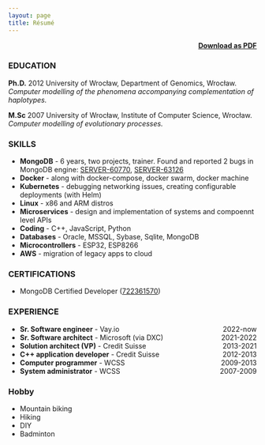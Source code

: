 ```yaml
---
layout: page
title: Résumé
---
```


<span style="float: right; "><a href="{{ '/assets/WojciechWaga.pdf' | prepend: site.baseurl }}"><strong>Download as PDF</strong></a> </span>
<br>

### EDUCATION
**Ph.D.** 2012 University of Wrocław, Department of Genomics, Wrocław. *Computer modelling of the phenomena accompanying complementation of haplotypes.*

**M.Sc** 2007 University of Wrocław, Institute of Computer Science, Wrocław. *Computer modelling of evolutionary processes.*


### SKILLS
* **MongoDB** - 6 years, two projects, trainer. Found and reported 2 bugs in MongoDB engine: [SERVER-60770](https://jira.mongodb.org/browse/SERVER-60770), [SERVER-63126](https://jira.mongodb.org/browse/SERVER-63126)
* **Docker** - along with docker-compose, docker swarm, docker machine
* **Kubernetes** - debugging networking issues, creating configurable deployments (with Helm)
* **Linux** - x86 and ARM distros
* **Microservices** - design and implementation of systems and compoennt level APIs
* **Coding** - C++, JavaScript, Python
* **Databases** - Oracle, MSSQL, Sybase, Sqlite, MongoDB
* **Microcontrollers** - ESP32, ESP8266
* **AWS** - migration of legacy apps to cloud

### CERTIFICATIONS
 * MongoDB Certified Developer ([722361570](https://university.mongodb.com/certification/certificate/722361570))

### EXPERIENCE

* **Sr. Software engineer** - Vay.io <span style="float: right; ">2022-now</span>
* **Sr. Software architect** - Microsoft (via DXC) <span style="float: right; ">2021-2022</span>  
* **Solution architect (VP)** - Credit Suisse <span style="float: right; ">2013-2021</span>  
* **C++ application developer** - Credit Suisse <span style="float: right; ">2012-2013</span>  
* **Computer programmer** - WCSS <span style="float: right; ">2009-2013</span>  
* **System administrator** - WCSS <span style="float: right; ">2007-2009</span>  


### Hobby
 * Mountain biking
 * Hiking
 * DIY
 * Badminton
